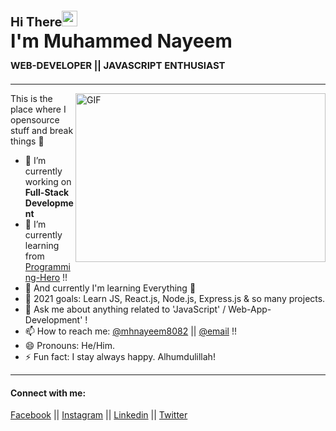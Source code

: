 <h3 style="font-size: 20px; text-align: left;">Hi There<img src="https://media.giphy.com/media/hvRJCLFzcasrR4ia7z/giphy.gif" width="25px"><br><span style="font-size: 30px; text-transform: capitalize; margin-top: 15px;">I'm Muhammed Nayeem</span></h3>
<br>
<h4 style="font-size: 15px; text-transform: uppercase; margin-top: -25px; text-align: left;">web-developer || javascript enthusiast</h4>

---

<img align="right" alt="GIF" src="Images/code.gif" width="400" height="270" />


This is the place where I opensource stuff and break things :rofl:


- 🔭 I’m currently working on **Full-Stack Development**
- 🌱 I’m currently learning from [Programming-Hero](https://www.programming-hero.com/) !!
- 🌱 And currently I'm learning Everything :rofl:
- 🥅 2021 goals: Learn JS, React.js, Node.js, Express.js & so many projects.
- 💬 Ask me about anything related to 'JavaScript' / Web-App-Development' !
- 📫 How to reach me: [@mhnayeem8082](https://twitter.com/mhnayeem8082/) || [@email](mohammednayeem808@gmail.com) !!
- 😄 Pronouns: He/Him.
- ⚡ Fun fact: I stay always happy. Alhumdulillah!

---
#### Connect with me:
[Facebook](https://www.facebook.com/mh.nayem.7186/) || [Instagram](https://www.instagram.com/muhammed_nayeem96/) || [Linkedin](https://www.linkedin.com/muhammed-nayeem69/) || [Twitter](https://twitter.com/mhnayeem8082/)